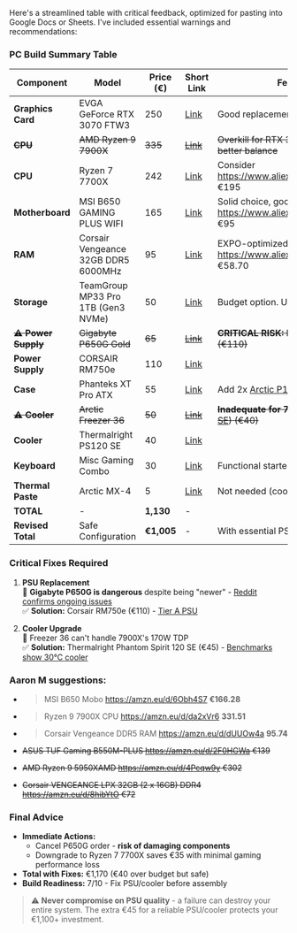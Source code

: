 Here's a streamlined table with critical feedback, optimized for pasting into Google Docs or Sheets. I've included essential warnings and recommendations:

### PC Build Summary Table
| Component       | Model                                 | Price (€) | Short Link                     | Feedback & Recommendations                                                                 |
|-----------------|---------------------------------------|-----------|--------------------------------|--------------------------------------------------------------------------------------------|
| **Graphics Card** | EVGA GeForce RTX 3070 FTW3                 | 250       | [Link](https://www.adverts.ie/graphics-cards/gaming-video-card/36454925) | Good replacement for Rtx 3070                                                              |
| <s>**CPU**          | <s>AMD Ryzen 9 7900X                   | <s>335       | <s>[Link](https://amzn.eu/d/i4CDLNm) | <s>Overkill for RTX 3070. Consider Ryzen 7 7700X (€300) for better balance                   |
| **CPU**          | Ryzen 7 7700X                   | 242       | [Link](https://amzn.eu/d/bjtmZhb) | Consider https://www.aliexpress.com/item/1005007257731158.html €195                   |
| **Motherboard**  | MSI B650 GAMING PLUS WIFI           | 165       | [Link](https://amzn.eu/d/i4CDLNm) | Solid choice, good VRMs & WiFi    Consider https://www.aliexpress.com/item/1005007681563155.html €95                                                         |
| **RAM**          | Corsair Vengeance 32GB DDR5 6000MHz | 95        | [Link](https://amzn.eu/d/eVwrh5b) | EXPO-optimized, ideal for Ryzen 7000... consider https://www.aliexpress.com/item/1005007307436147.html €58.70                                                    |
| **Storage**      | TeamGroup MP33 Pro 1TB (Gen3 NVMe)  | 50        | [Link](https://www.overclockers.co.uk/team-group-mp33-pro-1tb-ssd-m.2-2280-nvme-pcie-3.0-solid-state-drive-sto-tmg-02681.html) | Budget option. Upgrade to Gen4 (e.g. WD SN770) later                                       |
| **<s>⚠️ Power Supply** | <s>Gigabyte P650G Gold                | <s>65        | [<s>Link](https://www.awd-it.co.uk/gigabyte-p650g-650w-80-gold-certified-non-modular-psu-gp-p650g-uk.html) | <s>**CRITICAL RISK:** Replace immediately with [Corsair RM750e]([https://amzn.eu/d/0bV7k0w](https://amzn.eu/d/bQL98wJ)) (€110) |
| **Power Supply** |CORSAIR RM750e                 | 110        | [Link](https://amzn.eu/d/bQL98wJ) |  |
| **Case**         | Phanteks XT Pro ATX                 | 55        | [Link](https://amzn.eu/d/3mYyJDf) | Add 2x [Arctic P12 fans](https://amzn.eu/d/gTxPBsY) (€10) for front intake                 |
| **<s>⚠️ Cooler**     |<s> Arctic Freezer 36                   | <s>50        |<s> [Link](https://amzn.eu/d/2fw3MGr) |<s> **Inadequate for 7900X.** Replace with [Thermalright PS120 SE](https://amzn.eu/d/3CwB6wb)) (€40) |
| **Cooler**     | Thermalright PS120 SE                   | 40        | [Link](https://amzn.eu/d/3CwB6wb) ||
| **Keyboard**     | Misc Gaming Combo                   | 30        | [Link](https://amzn.eu/d/ccKCU0D) | Functional starter kit                                                                     |
| **Thermal Paste**| Arctic MX-4                         | 5         | [Link](https://amzn.eu/d/91i4zeM) | Not needed (coolers include paste)                                                         |
| **TOTAL**        | -                                   | **1,130** | -                              |                                                                                            |
| **Revised Total**| Safe Configuration                  | **€1,005** | -                              | With essential PSU/cooler fixes                                                             |

### Critical Fixes Required
1. **PSU Replacement**  
   📌 **Gigabyte P650G is dangerous** despite being "newer" - [Reddit confirms ongoing issues](https://www.reddit.com/r/IndianGaming/comments/1kgpjce/i_bought_the_gigabyte_p650g_80_gold_psu_need_help/)  
   ✅ **Solution:** Corsair RM750e (€110) - [Tier A PSU](https://cultists.network/140/psu-tier-list/)

2. **Cooler Upgrade**  
   📌 Freezer 36 can't handle 7900X's 170W TDP  
   ✅ **Solution:** Thermalright Phantom Spirit 120 SE (€45) - [Benchmarks show 30°C cooler](https://www.tomshardware.com/reviews/thermalright-phantom-spirit-120-se-review)

### Aaron M suggestions:
- > MSI B650 Mobo  https://amzn.eu/d/6Obh4S7 **€166.28**
- > Ryzen 9 7900X CPU  https://amzn.eu/d/da2xVr6 **331.51**
- > Corsair Vengeance DDR5 RAM  https://amzn.eu/d/dUUOw4a **95.74**

- <s>ASUS TUF Gaming B550M-PLUS https://amzn.eu/d/2F0HGWa €139</s>
- <s>AMD Ryzen 9 5950XAMD https://amzn.eu/d/4Pcqw9y €302</s>
- <s>Corsair VENGEANCE LPX 32GB (2 x 16GB) DDR4 https://amzn.eu/d/8hibYtO €72</s>

### Final Advice
- **Immediate Actions:**  
  - Cancel P650G order - **risk of damaging components**  
  - Downgrade to Ryzen 7 7700X saves €35 with minimal gaming performance loss  
- **Total with Fixes:** €1,170 (€40 over budget but safe)  
- **Build Readiness:** 7/10 - Fix PSU/cooler before assembly  

> ⚠️ **Never compromise on PSU quality** - a failure can destroy your entire system. The extra €45 for a reliable PSU/cooler protects your €1,100+ investment.

